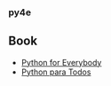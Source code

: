 ### py4e

## Book

- [Python for Everybody](https://www.py4e.com/book)
- [Python para Todos](book/Python-para-Todos.pdf)